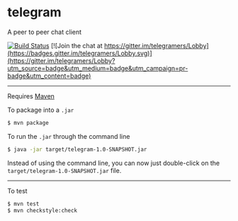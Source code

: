# telegram
A peer to peer chat client

[![Build Status](https://travis-ci.org/zowiehi/telegram.svg?branch=master)](https://travis-ci.org/zowiehi/telegram) [![Join the chat at https://gitter.im/telegramers/Lobby](https://badges.gitter.im/telegramers/Lobby.svg)](https://gitter.im/telegramers/Lobby?utm_source=badge&utm_medium=badge&utm_campaign=pr-badge&utm_content=badge)

---

Requires [Maven](https://maven.apache.org/)

To package into a `.jar`
```bash
$ mvn package
```

To run the `.jar` through the command line
```bash
$ java -jar target/telegram-1.0-SNAPSHOT.jar
```

Instead of using the command line, you can now just double-click on the `target/telegram-1.0-SNAPSHOT.jar` file.

---

To test
```bash
$ mvn test
$ mvn checkstyle:check
```
